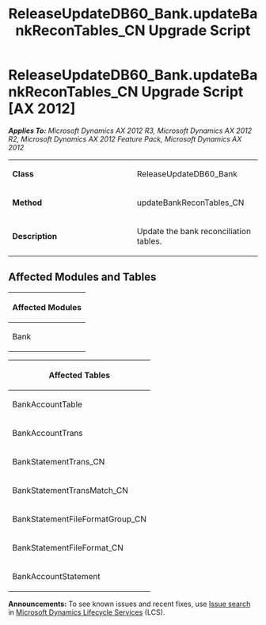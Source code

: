 ﻿---
title: ReleaseUpdateDB60_Bank.updateBankReconTables_CN Upgrade Script
TOCTitle: ReleaseUpdateDB60_Bank.updateBankReconTables_CN Upgrade Script
ms:assetid: 945f7f7a-ccdb-cdd3-960b-c454cf2de4ee
ms:mtpsurl: https://msdn.microsoft.com/en-us/library/JJ686147(v=AX.60)
ms:contentKeyID: 49709850
ms.date: 05/18/2015
mtps_version: v=AX.60
---

# ReleaseUpdateDB60\_Bank.updateBankReconTables\_CN Upgrade Script [AX 2012]


_**Applies To:** Microsoft Dynamics AX 2012 R3, Microsoft Dynamics AX 2012 R2, Microsoft Dynamics AX 2012 Feature Pack, Microsoft Dynamics AX 2012_

<table>
<colgroup>
<col style="width: 50%" />
<col style="width: 50%" />
</colgroup>
<tbody>
<tr class="odd">
<td><p><strong>Class</strong></p></td>
<td><p>ReleaseUpdateDB60_Bank</p></td>
</tr>
<tr class="even">
<td><p><strong>Method</strong></p></td>
<td><p>updateBankReconTables_CN</p></td>
</tr>
<tr class="odd">
<td><p><strong>Description</strong></p></td>
<td><p>Update the bank reconciliation tables.</p></td>
</tr>
</tbody>
</table>


## Affected Modules and Tables

<table>
<colgroup>
<col style="width: 100%" />
</colgroup>
<thead>
<tr class="header">
<th><p>Affected Modules</p></th>
</tr>
</thead>
<tbody>
<tr class="odd">
<td><p>Bank</p></td>
</tr>
</tbody>
</table>


<table>
<colgroup>
<col style="width: 100%" />
</colgroup>
<thead>
<tr class="header">
<th><p>Affected Tables</p></th>
</tr>
</thead>
<tbody>
<tr class="odd">
<td><p>BankAccountTable</p></td>
</tr>
<tr class="even">
<td><p>BankAccountTrans</p></td>
</tr>
<tr class="odd">
<td><p>BankStatementTrans_CN</p></td>
</tr>
<tr class="even">
<td><p>BankStatementTransMatch_CN</p></td>
</tr>
<tr class="odd">
<td><p>BankStatementFileFormatGroup_CN</p></td>
</tr>
<tr class="even">
<td><p>BankStatementFileFormat_CN</p></td>
</tr>
<tr class="odd">
<td><p>BankAccountStatement</p></td>
</tr>
</tbody>
</table>

  
**Announcements:** To see known issues and recent fixes, use [Issue search](http://go.microsoft.com/fwlink/?linkid=389258) in [Microsoft Dynamics Lifecycle Services](http://go.microsoft.com/fwlink/?linkid=306505) (LCS).

